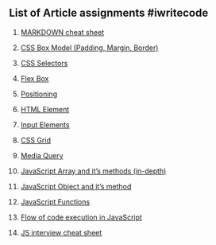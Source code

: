 ## List of Article assignments #iwritecode

1. [MARKDOWN cheat sheet](https://pranavmathur.hashnode.dev/markdown-cheat-sheet)

2. [CSS Box Model (Padding, Margin, Border)](https://pranavmathur.hashnode.dev/css-box-model)

3. [CSS Selectors](https://pranavmathur.hashnode.dev/css-selectors)

4. [Flex Box](https://pranavmathur.hashnode.dev/css-flexible-box)

5. [Positioning](https://pranavmathur.hashnode.dev/css-positioning)

6. [HTML Element](https://pranavmathur.hashnode.dev/html-elements)

7. [Input Elements](https://pranavmathur.hashnode.dev/html-input-elements)

8. [CSS Grid]()

9. [Media Query]()

10. [JavaScript Array and it’s methods (in-depth)](https://pranavmathur.hashnode.dev/arrays-in-javascript)

11. [JavaScript Object and it’s method]()

12. [JavaScript Functions]()

13. [Flow of code execution in JavaScript]()

14. [JS interview cheat sheet]()
    <!-- scope (lexical, block, chaining), single-thread (how and why with diagram), call-stack, hoisting -->

